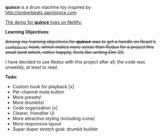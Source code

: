 **quince** is a drum machine toy inspired by http://emberbeats.gavinjoyce.com.

[The demo for **quince** lives on Netlify.](https://mystifying-lamport-66aca0.netlify.app/)

**Learning Objectives:**

~~Among my learning objectives for **quince** was to get a handle on React's `useReducer` hook, which makes more sense than Redux for a project this small (and which, rather happily, feels like writing Elm :D).~~

I have decided to use Redux with this project after all; the code was unweildy, at least to read.

**Todo:**

* Custom hook for playback [x]
* Per-channel mute button
* More presets!
* More drumkits!
* Code organization [x]
* Clearer, friendlier UI
* More attractive styling (including icons)
* More responsive layout
* Super duper stretch goal: drumkit builder
